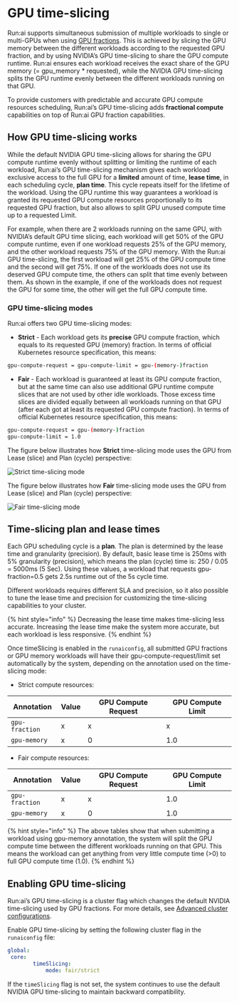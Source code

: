# GPU time-slicing

Run:ai supports simultaneous submission of multiple workloads to single or multi-GPUs when using [GPU fractions](gpu-fractions.md). This is achieved by slicing the GPU memory between the different workloads according to the requested GPU fraction, and by using NVIDIA’s GPU time-slicing to share the GPU compute runtime. Run:ai ensures each workload receives the exact share of the GPU memory (= gpu\_memory \* requested), while the NVIDIA GPU time-slicing splits the GPU runtime evenly between the different workloads running on that GPU.

To provide customers with predictable and accurate GPU compute resources scheduling, Run:ai’s GPU time-slicing adds **fractional compute** capabilities on top of Run:ai GPU fraction capabilities.

## How GPU time-slicing works

While the default NVIDIA GPU time-slicing allows for sharing the GPU compute runtime evenly without splitting or limiting the runtime of each workload, Run:ai’s GPU time-slicing mechanism gives each workload exclusive access to the full GPU for a **limited** amount of time, **lease time**, in each scheduling cycle, **plan time**. This cycle repeats itself for the lifetime of the workload. Using the GPU runtime this way guarantees a workload is granted its requested GPU compute resources proportionally to its requested GPU fraction, but also allows to split GPU unused compute time up to a requested Limit.

For example, when there are 2 workloads running on the same GPU, with NVIDIA’s default GPU time slicing, each workload will get 50% of the GPU compute runtime, even if one workload requests 25% of the GPU memory, and the other workload requests 75% of the GPU memory. With the Run:ai GPU time-slicing, the first workload will get 25% of the GPU compute time and the second will get 75%. If one of the workloads does not use its deserved GPU compute time, the others can split that time evenly between them. As shown in the example, if one of the workloads does not request the GPU for some time, the other will get the full GPU compute time.

### GPU time-slicing modes

Run:ai offers two GPU time-slicing modes:

* **Strict** - Each workload gets its **precise** GPU compute fraction, which equals to its requested GPU (memory) fraction. In terms of official Kubernetes resource specification, this means:

```sh
gpu-compute-request = gpu-compute-limit = gpu-(memory-)fraction
```

* **Fair** - Each workload is guaranteed at least its GPU compute fraction, but at the same time can also use additional GPU runtime compute slices that are not used by other idle workloads. Those excess time slices are divided equally between all workloads running on that GPU (after each got at least its requested GPU compute fraction). In terms of official Kubernetes resource specification, this means:

```sh
gpu-compute-request = gpu-(memory-)fraction
gpu-compute-limit = 1.0
```

The figure below illustrates how **Strict** time-slicing mode uses the GPU from Lease (slice) and Plan (cycle) perspective:

![Strict time-slicing mode](../img/strict-time-slicing-mode.png)

The figure below illustrates how **Fair** time-slicing mode uses the GPU from Lease (slice) and Plan (cycle) perspective:

![Fair time-slicing mode](../img/fair-time-slicing-mode.png)

## Time-slicing plan and lease times

Each GPU scheduling cycle is a **plan**. The plan is determined by the lease time and granularity (precision). By default, basic lease time is 250ms with 5% granularity (precision), which means the plan (cycle) time is: 250 / 0.05 = 5000ms (5 Sec). Using these values, a workload that requests gpu-fraction=0.5 gets 2.5s runtime out of the 5s cycle time.

Different workloads requires different SLA and precision, so it also possible to tune the lease time and precision for customizing the time-slicing capabilities to your cluster.

{% hint style="info" %}
Decreasing the lease time makes time-slicing less accurate. Increasing the lease time make the system more accurate, but each workload is less responsive.
{% endhint %}

Once timeSlicing is enabled in the `runaiconfig`, all submitted GPU fractions or GPU memory workloads will have their gpu-compute-request/limit set automatically by the system, depending on the annotation used on the time-slicing mode:

* Strict compute resources:

| **Annotation** | **Value** | **GPU Compute Request** | **GPU Compute Limit** |
| -------------- | --------- | ----------------------- | --------------------- |
| `gpu-fraction` | x         | x                       | x                     |
| `gpu-memory`   | x         | 0                       | 1.0                   |

* Fair compute resources:

| **Annotation** | **Value** | **GPU Compute Request** | **GPU Compute Limit** |
| -------------- | --------- | ----------------------- | --------------------- |
| `gpu-fraction` | x         | x                       | 1.0                   |
| `gpu-memory`   | x         | 0                       | 1.0                   |

{% hint style="info" %}
The above tables show that when submitting a workload using gpu-memory annotation, the system will split the GPU compute time between the different workloads running on that GPU. This means the workload can get anything from very little compute time (>0) to full GPU compute time (1.0).
{% endhint %}

## Enabling GPU time-slicing

Run:ai’s GPU time-slicing is a cluster flag which changes the default NVIDIA time-slicing used by GPU fractions. For more details, see [Advanced cluster configurations](../../advanced-setup/advanced-cluster-configurations.md).

Enable GPU time-slicing by setting the following cluster flag in the `runaiconfig` file:

```yaml
global: 
 core: 
        timeSlicing: 
            mode: fair/strict
```

If the `timeSlicing` flag is not set, the system continues to use the default NVIDIA GPU time-slicing to maintain backward compatibility.